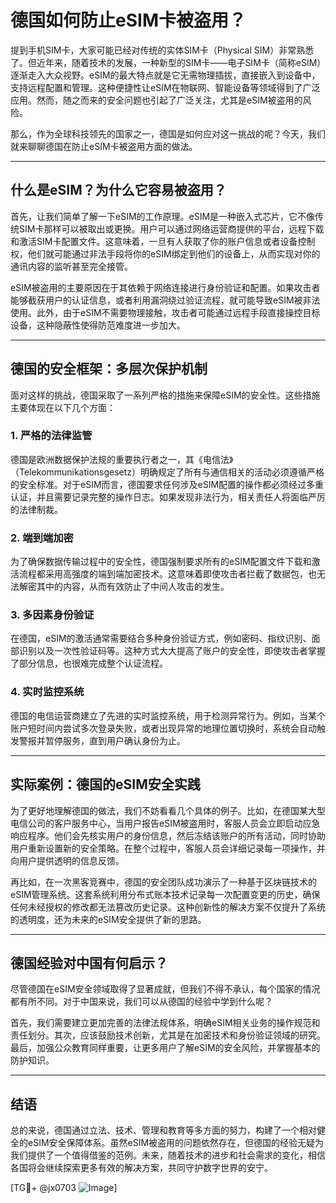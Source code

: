 # 德国如何防止eSIM卡被盗用？

提到手机SIM卡，大家可能已经对传统的实体SIM卡（Physical SIM）非常熟悉了。但近年来，随着技术的发展，一种新型的SIM卡——电子SIM卡（简称eSIM）逐渐走入大众视野。eSIM的最大特点就是它无需物理插拔，直接嵌入到设备中，支持远程配置和管理。这种便捷性让eSIM在物联网、智能设备等领域得到了广泛应用。然而，随之而来的安全问题也引起了广泛关注，尤其是eSIM被盗用的风险。

那么，作为全球科技领先的国家之一，德国是如何应对这一挑战的呢？今天，我们就来聊聊德国在防止eSIM卡被盗用方面的做法。

---

## 什么是eSIM？为什么它容易被盗用？

首先，让我们简单了解一下eSIM的工作原理。eSIM是一种嵌入式芯片，它不像传统SIM卡那样可以被取出或更换。用户可以通过网络运营商提供的平台，远程下载和激活SIM卡配置文件。这意味着，一旦有人获取了你的账户信息或者设备控制权，他们就可能通过非法手段将你的eSIM绑定到他们的设备上，从而实现对你的通讯内容的监听甚至完全接管。

eSIM被盗用的主要原因在于其依赖于网络连接进行身份验证和配置。如果攻击者能够截获用户的认证信息，或者利用漏洞绕过验证流程，就可能导致eSIM被非法使用。此外，由于eSIM不需要物理接触，攻击者可能通过远程手段直接操控目标设备，这种隐蔽性使得防范难度进一步加大。

---

## 德国的安全框架：多层次保护机制

面对这样的挑战，德国采取了一系列严格的措施来保障eSIM的安全性。这些措施主要体现在以下几个方面：

### 1. **严格的法律监管**
德国是欧洲数据保护法规的重要执行者之一，其《电信法》（Telekommunikationsgesetz）明确规定了所有与通信相关的活动必须遵循严格的安全标准。对于eSIM而言，德国要求任何涉及eSIM配置的操作都必须经过多重认证，并且需要记录完整的操作日志。如果发现非法行为，相关责任人将面临严厉的法律制裁。

### 2. **端到端加密**
为了确保数据传输过程中的安全性，德国强制要求所有的eSIM配置文件下载和激活流程都采用高强度的端到端加密技术。这意味着即使攻击者拦截了数据包，也无法解密其中的内容，从而有效防止了中间人攻击的发生。

### 3. **多因素身份验证**
在德国，eSIM的激活通常需要结合多种身份验证方式，例如密码、指纹识别、面部识别以及一次性验证码等。这种方式大大提高了账户的安全性，即使攻击者掌握了部分信息，也很难完成整个认证流程。

### 4. **实时监控系统**
德国的电信运营商建立了先进的实时监控系统，用于检测异常行为。例如，当某个账户短时间内尝试多次登录失败，或者出现异常的地理位置切换时，系统会自动触发警报并暂停服务，直到用户确认身份为止。

---

## 实际案例：德国的eSIM安全实践

为了更好地理解德国的做法，我们不妨看看几个具体的例子。比如，在德国某大型电信公司的客户服务中心，当用户报告eSIM被盗用时，客服人员会立即启动应急响应程序。他们会先核实用户的身份信息，然后冻结该账户的所有活动，同时协助用户重新设置新的安全策略。在整个过程中，客服人员会详细记录每一项操作，并向用户提供透明的信息反馈。

再比如，在一次黑客竞赛中，德国的安全团队成功演示了一种基于区块链技术的eSIM管理系统。这套系统利用分布式账本技术记录每一次配置变更的历史，确保任何未经授权的修改都无法篡改历史记录。这种创新性的解决方案不仅提升了系统的透明度，还为未来的eSIM安全提供了新的思路。

---

## 德国经验对中国有何启示？

尽管德国在eSIM安全领域取得了显著成就，但我们不得不承认，每个国家的情况都有所不同。对于中国来说，我们可以从德国的经验中学到什么呢？

首先，我们需要建立更加完善的法律法规体系，明确eSIM相关业务的操作规范和责任划分。其次，应该鼓励技术创新，尤其是在加密技术和身份验证领域的研究。最后，加强公众教育同样重要，让更多用户了解eSIM的安全风险，并掌握基本的防护知识。

---

## 结语

总的来说，德国通过立法、技术、管理和教育等多方面的努力，构建了一个相对健全的eSIM安全保障体系。虽然eSIM被盗用的问题依然存在，但德国的经验无疑为我们提供了一个值得借鉴的范例。未来，随着技术的进步和社会需求的变化，相信各国将会继续探索更多有效的解决方案，共同守护数字世界的安宁。

[TG💪+ @jx0703 ![Image](https://github.com/user-attachments/assets/dbca1d08-cadb-493c-b0ec-ad6f7a83f270)]